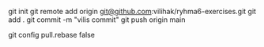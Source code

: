 git init
git remote add origin git@github.com:vilihak/ryhma6-exercises.git
git add .
git commit -m "vilis commit"
git push origin main

git config pull.rebase false


